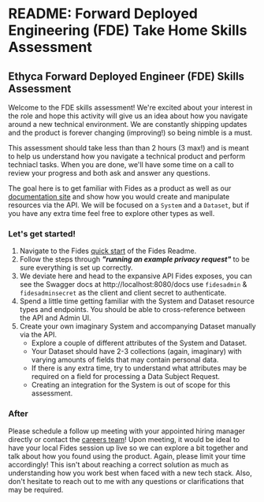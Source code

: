 # README: Forward Deployed Engineering (FDE) Take Home Skills Assessment

## Ethyca Forward Deployed Engineer (FDE) Skills Assessment
Welcome to the FDE skills assessment! We're excited about your interest in the role and hope this activity will give us an idea about how you navigate around a new technical environment. We are constantly shipping updates and the product is forever changing (improving!) so being nimble is a must.

This assessment should take less than than 2 hours (3 max!) and is meant to help us understand how you navigate a technical product and perform techniacl tasks. When you are done, we'll have some time on a call to review your progress and both ask and answer any questions.

The goal here is to get familiar with Fides as a product as well as our [documentation site](https://ethyca.com/docs) and show how you would create and manipulate resources via the API. We will be focused on a `System` and a `Dataset`, but if you have any extra time feel free to explore other types as well.

### Let's get started!
1. Navigate to the Fides [quick start](https://github.com/ethyca/fides?tab=readme-ov-file#rocket-quick-start) of the Fides Readme.
2. Follow the steps through _**"running an example privacy request"**_ to be sure everything is set up correctly.
3. We deviate here and head to the expansive API Fides exposes, you can see the Swagger docs at http://localhost:8080/docs
use `fidesadmin` & `fidesadminsecret` as the client and client secret to authenticate.
4. Spend a little time getting familiar with the System and Dataset resource types and endpoints. You should be able to cross-reference between the API and Admin UI.
5. Create your own imaginary System and accompanying Dataset manually via the API.
    * Explore a couple of different attributes of the System and Dataset.
    * Your Dataset should have 2-3 collections (again, imaginary) with varying amounts of fields that may contain personal data.
    * If there is any extra time, try to understand what attributes may be required on a field for processing a Data Subject Request.
    * Creating an integration for the System is out of scope for this assessment.

### After
Please schedule a follow up meeting with your appointed hiring manager directly or contact the [careers team](mailto:careers@ethyca.com)! Upon meeting, it would be ideal to have your local Fides session up live so we can explore a bit together and talk about how you found using the product.
Again, please limit your time accordingly! This isn't about reaching a correct solution as much as understanding how you work best when faced with a new tech stack. Also, don't hesitate to reach out to me with any questions or clarifications that may be required.
